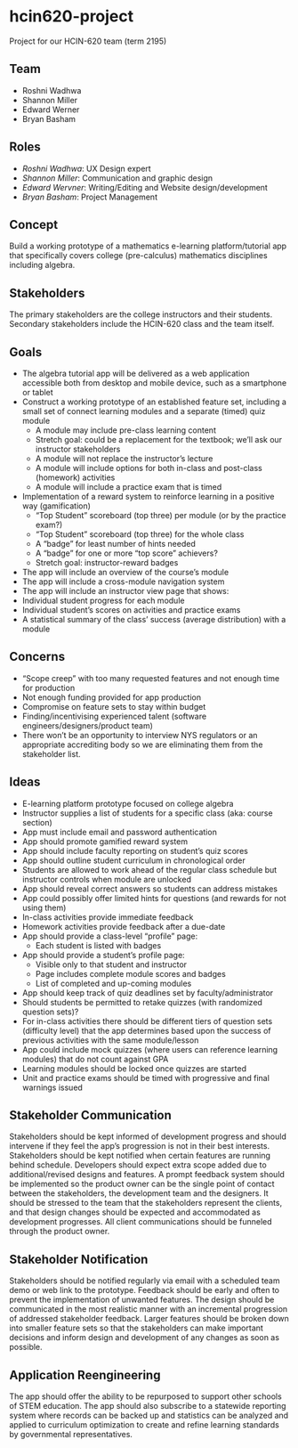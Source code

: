 # hcin620-project
Project for our HCIN-620 team (term 2195)

## Team

* Roshni Wadhwa
* Shannon Miller
* Edward Werner
* Bryan Basham

## Roles

* _Roshni Wadhwa_: UX Design expert
* _Shannon Miller_: Communication and graphic design
* _Edward Wervner_: Writing/Editing and Website design/development
* _Bryan Basham_: Project Management

## Concept
Build a working prototype of a mathematics e-learning platform/tutorial app that specifically covers college (pre-calculus) mathematics disciplines including algebra.

## Stakeholders
The primary stakeholders are the college instructors and their students.  Secondary stakeholders include the HCIN-620 class and the team itself.

## Goals

* The algebra tutorial app will be delivered as a web application accessible both from desktop and mobile device, such as a smartphone or tablet
* Construct a working prototype of an established feature set, including a small set of connect learning modules and a separate (timed) quiz module
  * A module may include pre-class learning content
  * Stretch goal: could be a replacement for the textbook; we’ll ask our instructor stakeholders
  * A module will not replace the instructor’s lecture
  * A module will include options for both in-class and post-class (homework) activities
  * A module will include a practice exam that is timed
* Implementation of a reward system to reinforce learning in a positive way (gamification)
  * “Top Student” scoreboard (top three) per module (or by the practice exam?)
  * “Top Student” scoreboard (top three) for the whole class
  * A “badge” for least number of hints needed
  * A “badge” for one or more “top score” achievers?
  * Stretch goal: instructor-reward badges
* The app will include an overview of the course’s module
* The app will include a cross-module navigation system
* The app will include an instructor view page that shows:
* Individual student progress for each module
* Individual student’s scores on activities and practice exams
* A statistical summary of the class’ success (average distribution) with a module

## Concerns

* “Scope creep” with too many requested features and not enough time for production
* Not enough funding provided for app production
* Compromise on feature sets to stay within budget
* Finding/incentivising experienced talent (software engineers/designers/product team)
* There won’t be an opportunity to interview NYS regulators or an appropriate accrediting body so we are eliminating them from the stakeholder list.

## Ideas

* E-learning platform prototype focused on college algebra
* Instructor supplies a list of students for a specific class (aka: course section)
* App must include email and password authentication
* App should promote gamified reward system
* App should include faculty reporting on student’s quiz scores
* App should outline student curriculum in chronological order
* Students are allowed to work ahead of the regular class schedule but instructor controls when module are unlocked
* App should reveal correct answers so students can address mistakes
* App could possibly offer limited hints for questions (and rewards for not using them)
* In-class activities provide immediate feedback
* Homework activities provide feedback after a due-date
* App should provide a class-level “profile” page:
  * Each student is listed with badges
* App should provide a student’s profile page:
  * Visible only to that student and instructor
  * Page includes complete module scores and badges
  * List of completed and up-coming modules
* App should keep track of quiz deadlines set by faculty/administrator
* Should students be permitted to retake quizzes (with randomized question sets)?
* For in-class activities there should be different tiers of question sets (difficulty level) that the app determines based upon the success of previous activities with the same module/lesson
* App could include mock quizzes (where users can reference learning modules) that do not count against GPA
* Learning modules should be locked once quizzes are started
* Unit and practice exams should be timed with progressive and final warnings issued

## Stakeholder Communication

Stakeholders should be kept informed of development progress and should intervene if they feel the app’s progression is not in their best interests. Stakeholders should be kept notified when certain features are running behind schedule. Developers should expect extra scope added due to additional/revised designs and features. A prompt feedback system should be implemented so the product owner can be the single point of contact between the stakeholders, the development team and the designers. It should be stressed to the team that the stakeholders represent the clients, and that design changes should be expected and accommodated as development progresses. All client communications should be funneled through the product owner.

## Stakeholder Notification

Stakeholders should be notified regularly via email with a scheduled team demo or web link to the prototype. Feedback should be early and often to prevent the implementation of unwanted features. The design should be communicated in the most realistic manner with an incremental progression of addressed stakeholder feedback. Larger features should be broken down into smaller feature sets so that the stakeholders can make important decisions and inform design and development of any changes as soon as possible.

## Application Reengineering

The app should offer the ability to be repurposed to support other schools of STEM education. The app should also subscribe to a statewide reporting system where records can be backed up and statistics can be analyzed and applied to curriculum optimization to create and refine learning standards by governmental representatives.
